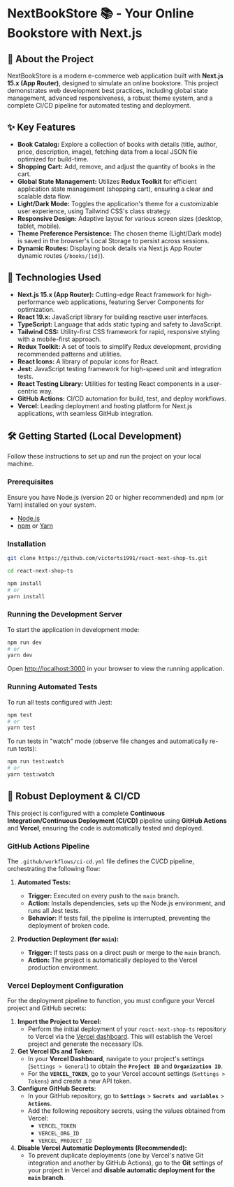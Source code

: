 # NextBookStore 📚 - Your Online Bookstore with Next.js

## 📖 About the Project

NextBookStore is a modern e-commerce web application built with **Next.js 15.x (App Router)**, designed to simulate an online bookstore. This project demonstrates web development best practices, including global state management, advanced responsiveness, a robust theme system, and a complete CI/CD pipeline for automated testing and deployment.

## ✨ Key Features

* **Book Catalog:** Explore a collection of books with details (title, author, price, description, image), fetching data from a local JSON file optimized for build-time.
* **Shopping Cart:** Add, remove, and adjust the quantity of books in the cart.
* **Global State Management:** Utilizes **Redux Toolkit** for efficient application state management (shopping cart), ensuring a clear and scalable data flow.
* **Light/Dark Mode:** Toggles the application's theme for a customizable user experience, using Tailwind CSS's class strategy.
* **Responsive Design:** Adaptive layout for various screen sizes (desktop, tablet, mobile).
* **Theme Preference Persistence:** The chosen theme (Light/Dark mode) is saved in the browser's Local Storage to persist across sessions.
* **Dynamic Routes:** Displaying book details via Next.js App Router dynamic routes (`/books/[id]`).

## 🚀 Technologies Used

* **Next.js 15.x (App Router):** Cutting-edge React framework for high-performance web applications, featuring Server Components for optimization.
* **React 19.x:** JavaScript library for building reactive user interfaces.
* **TypeScript:** Language that adds static typing and safety to JavaScript.
* **Tailwind CSS:** Utility-first CSS framework for rapid, responsive styling with a mobile-first approach.
* **Redux Toolkit:** A set of tools to simplify Redux development, providing recommended patterns and utilities.
* **React Icons:** A library of popular icons for React.
* **Jest:** JavaScript testing framework for high-speed unit and integration tests.
* **React Testing Library:** Utilities for testing React components in a user-centric way.
* **GitHub Actions:** CI/CD automation for build, test, and deploy workflows.
* **Vercel:** Leading deployment and hosting platform for Next.js applications, with seamless GitHub integration.

## 🛠️ Getting Started (Local Development)

Follow these instructions to set up and run the project on your local machine.

### Prerequisites

Ensure you have Node.js (version 20 or higher recommended) and npm (or Yarn) installed on your system.

* [Node.js](https://nodejs.org/)
* [npm](https://www.npmjs.com/) or [Yarn](https://yarnpkg.com/)

### Installation

```bash
git clone https://github.com/victorts1991/react-next-shop-ts.git
```
```bash
cd react-next-shop-ts

npm install
# or
yarn install
```

### Running the Development Server

To start the application in development mode:

```bash
npm run dev
# or
yarn dev
```

Open [http://localhost:3000](http://localhost:3000) in your browser to view the running application.

### Running Automated Tests

To run all tests configured with Jest:

```bash
npm test
# or
yarn test
```

To run tests in "watch" mode (observe file changes and automatically re-run tests):

```bash
npm run test:watch
# or
yarn test:watch
```

## 🚀 Robust Deployment & CI/CD

This project is configured with a complete **Continuous Integration/Continuous Deployment (CI/CD)** pipeline using **GitHub Actions** and **Vercel**, ensuring the code is automatically tested and deployed.

### GitHub Actions Pipeline

The `.github/workflows/ci-cd.yml` file defines the CI/CD pipeline, orchestrating the following flow:

1.  **Automated Tests:**
    * **Trigger:** Executed on every push to the `main` branch.
    * **Action:** Installs dependencies, sets up the Node.js environment, and runs all Jest tests.
    * **Behavior:** If tests fail, the pipeline is interrupted, preventing the deployment of broken code.

2.  **Production Deployment (for `main`):**
    * **Trigger:** If tests pass on a direct push or merge to the `main` branch.
    * **Action:** The project is automatically deployed to the Vercel production environment.

### Vercel Deployment Configuration

For the deployment pipeline to function, you must configure your Vercel project and GitHub secrets:

1.  **Import the Project to Vercel:**
    * Perform the initial deployment of your `react-next-shop-ts` repository to Vercel via the [Vercel dashboard](https://vercel.com/new). This will establish the Vercel project and generate the necessary IDs.
2.  **Get Vercel IDs and Token:**
    * In your **Vercel Dashboard**, navigate to your project's settings (`Settings > General`) to obtain the **`Project ID`** and **`Organization ID`**.
    * For the **`VERCEL_TOKEN`**, go to your Vercel account settings (`Settings > Tokens`) and create a new API token.
3.  **Configure GitHub Secrets:**
    * In your GitHub repository, go to **`Settings`** > **`Secrets and variables`** > **`Actions`**.
    * Add the following repository secrets, using the values obtained from Vercel:
        * `VERCEL_TOKEN`
        * `VERCEL_ORG_ID`
        * `VERCEL_PROJECT_ID`
4.  **Disable Vercel Automatic Deployments (Recommended):**
    * To prevent duplicate deployments (one by Vercel's native Git integration and another by GitHub Actions), go to the **Git** settings of your project in Vercel and **disable automatic deployment for the `main` branch**.
